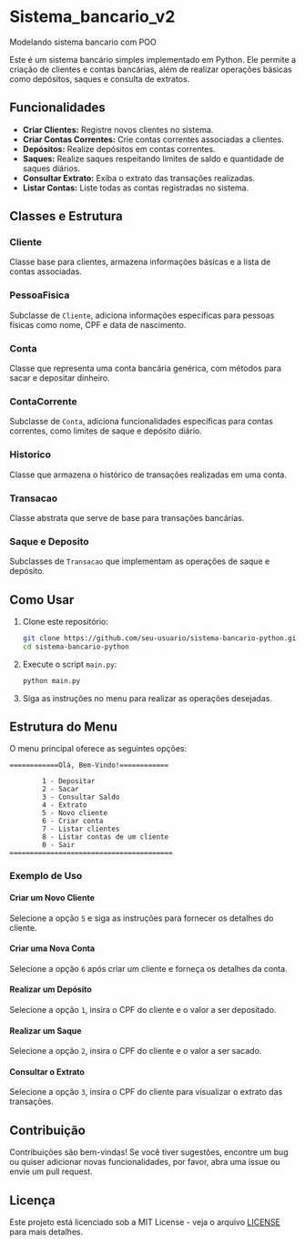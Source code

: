# Sistema_bancario_v2
Modelando sistema bancario com POO

Este é um sistema bancário simples implementado em Python. Ele permite a criação de clientes e contas bancárias, além de realizar operações básicas como depósitos, saques e consulta de extratos.

## Funcionalidades

- **Criar Clientes:** Registre novos clientes no sistema.
- **Criar Contas Correntes:** Crie contas correntes associadas a clientes.
- **Depósitos:** Realize depósitos em contas correntes.
- **Saques:** Realize saques respeitando limites de saldo e quantidade de saques diários.
- **Consultar Extrato:** Exiba o extrato das transações realizadas.
- **Listar Contas:** Liste todas as contas registradas no sistema.

## Classes e Estrutura

### Cliente
Classe base para clientes, armazena informações básicas e a lista de contas associadas.

### PessoaFisica
Subclasse de `Cliente`, adiciona informações específicas para pessoas físicas como nome, CPF e data de nascimento.

### Conta
Classe que representa uma conta bancária genérica, com métodos para sacar e depositar dinheiro.

### ContaCorrente
Subclasse de `Conta`, adiciona funcionalidades específicas para contas correntes, como limites de saque e depósito diário.

### Historico
Classe que armazena o histórico de transações realizadas em uma conta.

### Transacao
Classe abstrata que serve de base para transações bancárias.

### Saque e Deposito
Subclasses de `Transacao` que implementam as operações de saque e depósito.

## Como Usar

1. Clone este repositório:
   ```sh
   git clone https://github.com/seu-usuario/sistema-bancario-python.git
   cd sistema-bancario-python


2. Execute o script `main.py`:
    ```sh
   python main.py


3. Siga as instruções no menu para realizar as operações desejadas.

## Estrutura do Menu

O menu principal oferece as seguintes opções:

```
============Olá, Bem-Vindo!============

        1 - Depositar
        2 - Sacar
        3 - Consultar Saldo
        4 - Extrato
        5 - Novo cliente
        6 - Criar conta
        7 - Listar clientes
        8 - Listar contas de um cliente
        0 - Sair
========================================
```

### Exemplo de Uso

#### Criar um Novo Cliente
Selecione a opção `5` e siga as instruções para fornecer os detalhes do cliente.

#### Criar uma Nova Conta
Selecione a opção `6` após criar um cliente e forneça os detalhes da conta.

#### Realizar um Depósito
Selecione a opção `1`, insira o CPF do cliente e o valor a ser depositado.

#### Realizar um Saque
Selecione a opção `2`, insira o CPF do cliente e o valor a ser sacado.

#### Consultar o Extrato
Selecione a opção `3`, insira o CPF do cliente para visualizar o extrato das transações.

## Contribuição

Contribuições são bem-vindas! Se você tiver sugestões, encontre um bug ou quiser adicionar novas funcionalidades, por favor, abra uma issue ou envie um pull request.

## Licença

Este projeto está licenciado sob a MIT License - veja o arquivo [LICENSE](LICENSE) para mais detalhes.
